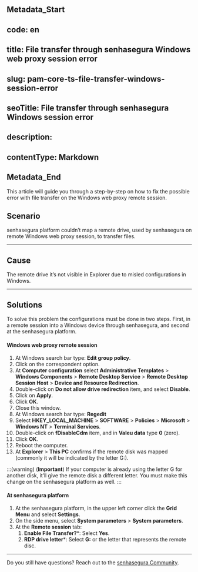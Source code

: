 ## Metadata_Start 
## code: en
## title: File transfer through senhasegura Windows web proxy session error 
## slug: pam-core-ts-file-transfer-windows-session-error 
## seoTitle: File transfer through senhasegura Windows session error 
## description:  
## contentType: Markdown 
## Metadata_End
This article will guide you through a step-by-step on how to fix the possible error with file transfer on the Windows web proxy remote session.

## Scenario
senhasegura platform couldn’t map a remote drive, used by senhasegura on remote Windows web proxy session, to transfer files.

***
## Cause
The remote drive it’s not visible in Explorer due to misled configurations in Windows.

***
## Solutions
To solve this problem the configurations must be done in two steps. First, in a remote session into a Windows device through senhasegura, and second at the senhasegura platform.

#### Windows web proxy remote session

1. At Windows search bar type: **Edit group policy**.
2. Click on the correspondent option.
3. At **Computer configuration** select **Administrative Templates** > **Windows Components** > **Remote Desktop Service** > **Remote Desktop Session Host** > **Device and Resource Redirection**.
4. Double-click on **Do not allow drive redirection** item, and select **Disable**.
5. Click on **Apply**.
6. Click **OK**.
7. Close this window.
8. At Windows search bar type: **Regedit**
9. Select **HKEY_LOCAL_MACHINE** > **SOFTWARE** > **Policies** > **Microsoft** > **Windows NT** > **Terminal Services**.
10. Double-click  on **fDisableCdm** item, and in **Valeu data** type **0** (zero). 
1. Click **OK**.
2. Reboot the computer.
3. At **Explorer** > **This PC** confirms if the remote disk was mapped (commonly it will be indicated by the letter G:).

:::(warning) (**Important**)
If your computer is already using the letter G for another disk, it’ll give the remote disk a different letter. You must make this change on the senhasegura platform as well.
:::

#### At senhasegura platform

1. At the senhasegura platform, in the upper left corner click the **Grid Menu** and select **Settings**.
2. On the side menu, select **System parameters** > **System parameters**. 
3. At the **Remote session** tab:
    1. **Enable File Transfer?***: Select **Yes**.
    2. **RDP drive letter***: Select **G:** or the letter that represents the remote disc.

***
Do you still have questions? Reach out to the [senhasegura Community](https://community.senhasegura.io/).